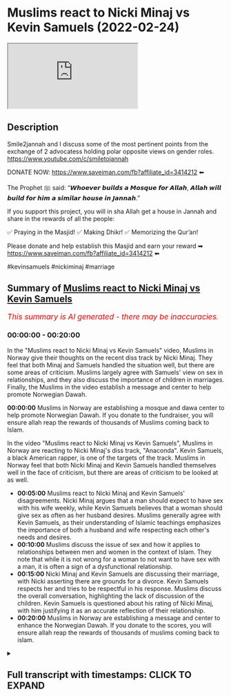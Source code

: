 # Muslims react to Nicki Minaj vs Kevin Samuels (2022-02-24)

<iframe loading='lazy' src='https://www.youtube.com/embed/l33Wv9GSHuc'></iframe>

## Description

Smile2jannah and I discuss some of the most pertinent points from the exchange of 2 advocatess holding polar opposite views on gender roles. 
https://www.youtube.com/c/smiletojannah

DONATE NOW: https://www.saveiman.com/fb?affiliate_id=3414212 ⬅

The Prophet ﷺ said: “𝙒𝙝𝙤𝙚𝙫𝙚𝙧 𝙗𝙪𝙞𝙡𝙙𝙨 𝙖 𝙈𝙤𝙨𝙦𝙪𝙚 𝙛𝙤𝙧 𝘼𝙡𝙡𝙖𝙝, 𝘼𝙡𝙡𝙖𝙝 𝙬𝙞𝙡𝙡 𝙗𝙪𝙞𝙡𝙙 𝙛𝙤𝙧 𝙝𝙞𝙢 𝙖 𝙨𝙞𝙢𝙞𝙡𝙖𝙧 𝙝𝙤𝙪𝙨𝙚 𝙞𝙣 𝙅𝙖𝙣𝙣𝙖𝙝.”

If you support this project, you will in sha Allah get a house in Jannah and share in the rewards of all the people:

✅ Praying in the Masjid!
✅ Making Dhikr!
✅ Memorizing the Qur’an!

Please donate and help establish this Masjid and earn your reward ➡ https://www.saveiman.com/fb?affiliate_id=3414212 ⬅

#kevinsamuels #nickiminaj #marriage

## Summary of [Muslims react to Nicki Minaj vs Kevin Samuels](https://www.youtube.com/watch?v=l33Wv9GSHuc)


*<span style="color:red; font-size:125%">This summary is AI generated - there may be inaccuracies</span>. [](/)*

### <a onclick="modifyYTiframeseektime('0')">00:00:00</a> - <a onclick="modifyYTiframeseektime('1200')">00:20:00</a>

In the "Muslims react to Nicki Minaj vs Kevin Samuels" video, Muslims in Norway give their thoughts on the recent diss track by Nicki Minaj. They feel that both Minaj and Samuels handled the situation well, but there are some areas of criticism. Muslims largely agree with Samuels' view on sex in relationships, and they also discuss the importance of children in marriages. Finally, the Muslims in the video establish a message and center to help promote Norwegian Dawah.

**<a onclick="modifyYTiframeseektime('0')">00:00:00</a>** Muslims in Norway are establishing a mosque and dawa center to help promote Norwegian Dawah. If you donate to the fundraiser, you will ensure allah reap the rewards of thousands of Muslims coming back to Islam.

In the video "Muslims react to Nicki Minaj vs Kevin Samuels", Muslims in Norway are reacting to Nicki Minaj's diss track, "Anaconda". Kevin Samuels, a black American rapper, is one of the targets of the track. Muslims in Norway feel that both Nicki Minaj and Kevin Samuels handled themselves well in the face of criticism, but there are areas of criticism to be looked at as well.
* **<a onclick="modifyYTiframeseektime('300')">00:05:00</a>**  Muslims react to Nicki Minaj and Kevin Samuels' disagreements. Nicki Minaj argues that a man should expect to have sex with his wife weekly, while Kevin Samuels believes that a woman should give sex as often as her husband desires. Muslims generally agree with Kevin Samuels, as their understanding of Islamic teachings emphasizes the importance of both a husband and wife respecting each other's needs and desires.
* **<a onclick="modifyYTiframeseektime('600')">00:10:00</a>** Muslims discuss the issue of sex and how it applies to relationships between men and women in the context of Islam. They note that while it is not wrong for a woman to not want to have sex with a man, it is often a sign of a dysfunctional relationship.
* **<a onclick="modifyYTiframeseektime('900')">00:15:00</a>** Nicki Minaj and Kevin Samuels are discussing their marriage, with Nicki asserting there are grounds for a divorce. Kevin Samuels respects her and tries to be respectful in his response. Muslims discuss the overall conversation, highlighting the lack of discussion of the children. Kevin Samuels is questioned about his rating of Nicki Minaj, with him justifying it as an accurate reflection of their relationship.
* **<a onclick="modifyYTiframeseektime('1200')">00:20:00</a>** Muslims in Norway are establishing a message and center to enhance the Norwegian Dawah. If you donate to the scores, you will ensure allah reap the rewards of thousands of muslims coming back to islam.

<details><summary><h2>Full transcript with timestamps: CLICK TO EXPAND</h2></summary>

<a onclick="modifyYTiframeseektime('5')">0:00:05</a> muslims in norway are now establishing a  
<a onclick="modifyYTiframeseektime('7')">0:00:07</a> masjid and dawa center to enhance the  
<a onclick="modifyYTiframeseektime('9')">0:00:09</a> norwegian dawah if you donate to the  
<a onclick="modifyYTiframeseektime('11')">0:00:11</a> scores you will ensure allah reap the  
<a onclick="modifyYTiframeseektime('13')">0:00:13</a> rewards of thousands of muslims coming  
<a onclick="modifyYTiframeseektime('16')">0:00:16</a> back to islam and many of those who  
<a onclick="modifyYTiframeseektime('18')">0:00:18</a> become dwight and invite to islam so  
<a onclick="modifyYTiframeseektime('20')">0:00:20</a> click the link and donate now and share  
<a onclick="modifyYTiframeseektime('23')">0:00:23</a> the video for extra rewards  
<a onclick="modifyYTiframeseektime('42')">0:00:42</a> big c  
<a onclick="modifyYTiframeseektime('44')">0:00:44</a> or you can say the big dog or the man  
<a onclick="modifyYTiframeseektime('46')">0:00:46</a> with the plan  
<a onclick="modifyYTiframeseektime('47')">0:00:47</a> or just the legend oh okay  
<a onclick="modifyYTiframeseektime('52')">0:00:52</a> just stick with that  
<a onclick="modifyYTiframeseektime('54')">0:00:54</a> you brought yourself too high so i had  
<a onclick="modifyYTiframeseektime('55')">0:00:55</a> to you know what i mean i had to give  
<a onclick="modifyYTiframeseektime('57')">0:00:57</a> you put me in my place just like kevin  
<a onclick="modifyYTiframeseektime('59')">0:00:59</a> samuels i think  
<a onclick="modifyYTiframeseektime('62')">0:01:02</a> it's like he's putting nikki in her  
<a onclick="modifyYTiframeseektime('64')">0:01:04</a> place now  
<a onclick="modifyYTiframeseektime('64')">0:01:04</a> to be fair like i made a video as you  
<a onclick="modifyYTiframeseektime('66')">0:01:06</a> know critical of samuels because you  
<a onclick="modifyYTiframeseektime('68')">0:01:08</a> know i i just saw as a reaction to  
<a onclick="modifyYTiframeseektime('70')">0:01:10</a> feminism like this kind of like red pool  
<a onclick="modifyYTiframeseektime('71')">0:01:11</a> movement and stuff like that and i  
<a onclick="modifyYTiframeseektime('72')">0:01:12</a> thought  
<a onclick="modifyYTiframeseektime('73')">0:01:13</a> i actually saw a lot of muslim people  
<a onclick="modifyYTiframeseektime('75')">0:01:15</a> moving in that direction and i didn't  
<a onclick="modifyYTiframeseektime('76')">0:01:16</a> like it because i realized the problems  
<a onclick="modifyYTiframeseektime('78')">0:01:18</a> of it but to be fair yeah on i think we  
<a onclick="modifyYTiframeseektime('80')">0:01:20</a> just both watched this you know these  
<a onclick="modifyYTiframeseektime('82')">0:01:22</a> aspects of his um  
<a onclick="modifyYTiframeseektime('84')">0:01:24</a> video that he done with nicki minaj yeah  
<a onclick="modifyYTiframeseektime('85')">0:01:25</a> and i think there's praise that is  
<a onclick="modifyYTiframeseektime('86')">0:01:26</a> actually due here because he he handled  
<a onclick="modifyYTiframeseektime('88')">0:01:28</a> himself quite well  
<a onclick="modifyYTiframeseektime('90')">0:01:30</a> despite that i do think there are areas  
<a onclick="modifyYTiframeseektime('91')">0:01:31</a> of criticism as well so we'll be looking  
<a onclick="modifyYTiframeseektime('92')">0:01:32</a> at some of that but before that i think  
<a onclick="modifyYTiframeseektime('95')">0:01:35</a> let's look at two main aspects okay  
<a onclick="modifyYTiframeseektime('97')">0:01:37</a> let's get straight into it two main  
<a onclick="modifyYTiframeseektime('99')">0:01:39</a> aspects of this video that i wanted to  
<a onclick="modifyYTiframeseektime('100')">0:01:40</a> react to yeah  
<a onclick="modifyYTiframeseektime('102')">0:01:42</a> which uh kind of starts in the middle  
<a onclick="modifyYTiframeseektime('104')">0:01:44</a> where nikki herself who  
<a onclick="modifyYTiframeseektime('106')">0:01:46</a> is to be honest with you i don't know  
<a onclick="modifyYTiframeseektime('108')">0:01:48</a> much about her but from what i know uh  
<a onclick="modifyYTiframeseektime('110')">0:01:50</a> she's a figure of decadence and if  
<a onclick="modifyYTiframeseektime('112')">0:01:52</a> someone could personify decadence it  
<a onclick="modifyYTiframeseektime('114')">0:01:54</a> would be this woman  
<a onclick="modifyYTiframeseektime('116')">0:01:56</a> um you know  
<a onclick="modifyYTiframeseektime('118')">0:01:58</a> nothing intellectually contributed at  
<a onclick="modifyYTiframeseektime('120')">0:02:00</a> all she thinks she's a success we'll  
<a onclick="modifyYTiframeseektime('122')">0:02:02</a> come to all of that  
<a onclick="modifyYTiframeseektime('124')">0:02:04</a> starts off by speaking about you know  
<a onclick="modifyYTiframeseektime('126')">0:02:06</a> success funny enough and these other  
<a onclick="modifyYTiframeseektime('128')">0:02:08</a> things so i wanted to see what she has  
<a onclick="modifyYTiframeseektime('130')">0:02:10</a> to say coming onto this platform and  
<a onclick="modifyYTiframeseektime('132')">0:02:12</a> then how  
<a onclick="modifyYTiframeseektime('133')">0:02:13</a> we can look also at how kevin responds  
<a onclick="modifyYTiframeseektime('135')">0:02:15</a> so let's first take a look at what her  
<a onclick="modifyYTiframeseektime('138')">0:02:18</a> prerogative is here i'm talking to black  
<a onclick="modifyYTiframeseektime('140')">0:02:20</a> women real quick can we stop talking can  
<a onclick="modifyYTiframeseektime('142')">0:02:22</a> we stop  
<a onclick="modifyYTiframeseektime('144')">0:02:24</a> posting all day on to because i i re i  
<a onclick="modifyYTiframeseektime('147')">0:02:27</a> knew we went to tik tok and i and i just  
<a onclick="modifyYTiframeseektime('149')">0:02:29</a> kept seeing this black women can we stop  
<a onclick="modifyYTiframeseektime('151')">0:02:31</a> talking about if black men if these  
<a onclick="modifyYTiframeseektime('153')">0:02:33</a> successful black men want us or not  
<a onclick="modifyYTiframeseektime('156')">0:02:36</a> like can we just focus on us and we be  
<a onclick="modifyYTiframeseektime('160')">0:02:40</a> successful and then we go out there and  
<a onclick="modifyYTiframeseektime('163')">0:02:43</a> we decide who the [ __ ] we want so what i  
<a onclick="modifyYTiframeseektime('166')">0:02:46</a> see with this uh z bro is like it's it's  
<a onclick="modifyYTiframeseektime('168')">0:02:48</a> typical independence narrative  
<a onclick="modifyYTiframeseektime('171')">0:02:51</a> success narrative she's talking about  
<a onclick="modifyYTiframeseektime('172')">0:02:52</a> she's a success oh she's  
<a onclick="modifyYTiframeseektime('174')">0:02:54</a> what is  
<a onclick="modifyYTiframeseektime('176')">0:02:56</a> what is success i mean is success being  
<a onclick="modifyYTiframeseektime('178')">0:02:58</a> famous being rich  
<a onclick="modifyYTiframeseektime('180')">0:03:00</a> i'm sorry to say these are things  
<a onclick="modifyYTiframeseektime('181')">0:03:01</a> assumptions which cannot be justified  
<a onclick="modifyYTiframeseektime('184')">0:03:04</a> and who are you anyway nikki to speak to  
<a onclick="modifyYTiframeseektime('186')">0:03:06</a> black women as if you represent them you  
<a onclick="modifyYTiframeseektime('188')">0:03:08</a> don't represent them you represent  
<a onclick="modifyYTiframeseektime('189')">0:03:09</a> higher echelon type individual western  
<a onclick="modifyYTiframeseektime('192')">0:03:12</a> women  
<a onclick="modifyYTiframeseektime('193')">0:03:13</a> you don't you don't actually suffer from  
<a onclick="modifyYTiframeseektime('194')">0:03:14</a> the same plights as the majority of  
<a onclick="modifyYTiframeseektime('196')">0:03:16</a> black people will suffer from black men  
<a onclick="modifyYTiframeseektime('198')">0:03:18</a> or women and you don't have even a right  
<a onclick="modifyYTiframeseektime('200')">0:03:20</a> to call yourself a success because you  
<a onclick="modifyYTiframeseektime('203')">0:03:23</a> are  
<a onclick="modifyYTiframeseektime('204')">0:03:24</a> rich and famous success is not defined  
<a onclick="modifyYTiframeseektime('206')">0:03:26</a> like that for us is it zusha  
<a onclick="modifyYTiframeseektime('208')">0:03:28</a> no because if you define success as  
<a onclick="modifyYTiframeseektime('211')">0:03:31</a> richness or fame these are two things  
<a onclick="modifyYTiframeseektime('214')">0:03:34</a> that don't have an ending like money  
<a onclick="modifyYTiframeseektime('217')">0:03:37</a> there's always more money that you can  
<a onclick="modifyYTiframeseektime('219')">0:03:39</a> attain with fame there's always more  
<a onclick="modifyYTiframeseektime('221')">0:03:41</a> fame that you can attain you'll never be  
<a onclick="modifyYTiframeseektime('222')">0:03:42</a> able to reach the pinnacle absolutely  
<a onclick="modifyYTiframeseektime('225')">0:03:45</a> and in our tradition the islamic  
<a onclick="modifyYTiframeseektime('226')">0:03:46</a> tradition were the prophet muhammad  
<a onclick="modifyYTiframeseektime('228')">0:03:48</a> sallallahu alaihi said that if you give  
<a onclick="modifyYTiframeseektime('230')">0:03:50</a> a man  
<a onclick="modifyYTiframeseektime('231')">0:03:51</a> you know a valley of gold  
<a onclick="modifyYTiframeseektime('233')">0:03:53</a> you know he'll be hungry for another  
<a onclick="modifyYTiframeseektime('235')">0:03:55</a> valley so in other words there's always  
<a onclick="modifyYTiframeseektime('236')">0:03:56</a> the thing is having material wealth as  
<a onclick="modifyYTiframeseektime('239')">0:03:59</a> you say it doesn't quench your thirst  
<a onclick="modifyYTiframeseektime('241')">0:04:01</a> for these kinds of things you'll just  
<a onclick="modifyYTiframeseektime('242')">0:04:02</a> want more and more and more yeah and so  
<a onclick="modifyYTiframeseektime('245')">0:04:05</a> really there is no pos strong positive  
<a onclick="modifyYTiframeseektime('247')">0:04:07</a> correlation  
<a onclick="modifyYTiframeseektime('248')">0:04:08</a> for example  
<a onclick="modifyYTiframeseektime('249')">0:04:09</a> with happiness as a state  
<a onclick="modifyYTiframeseektime('252')">0:04:12</a> and  
<a onclick="modifyYTiframeseektime('253')">0:04:13</a> material wealth you'll find  
<a onclick="modifyYTiframeseektime('254')">0:04:14</a> unfortunately  
<a onclick="modifyYTiframeseektime('256')">0:04:16</a> a lot of the richest people in society  
<a onclick="modifyYTiframeseektime('258')">0:04:18</a> yes and the most famous are those who  
<a onclick="modifyYTiframeseektime('260')">0:04:20</a> are most depressed yes so this idea of  
<a onclick="modifyYTiframeseektime('262')">0:04:22</a> equating success with fame and money  
<a onclick="modifyYTiframeseektime('264')">0:04:24</a> this capitalistic  
<a onclick="modifyYTiframeseektime('266')">0:04:26</a> idea  
<a onclick="modifyYTiframeseektime('266')">0:04:26</a> which you have been colonizing to  
<a onclick="modifyYTiframeseektime('268')">0:04:28</a> believing is the case is itself  
<a onclick="modifyYTiframeseektime('270')">0:04:30</a> difficult to substantiate from the very  
<a onclick="modifyYTiframeseektime('272')">0:04:32</a> beginning yes so this is the first thing  
<a onclick="modifyYTiframeseektime('274')">0:04:34</a> the independence narrative here  
<a onclick="modifyYTiframeseektime('276')">0:04:36</a> i think is problematic as well but  
<a onclick="modifyYTiframeseektime('278')">0:04:38</a> before we go there i want to see how  
<a onclick="modifyYTiframeseektime('280')">0:04:40</a> kevin samuels responds to her  
<a onclick="modifyYTiframeseektime('283')">0:04:43</a> there's a lot of hurt on both sides and  
<a onclick="modifyYTiframeseektime('285')">0:04:45</a> i recommend i told guys look why are you  
<a onclick="modifyYTiframeseektime('287')">0:04:47</a> under 30 work recognize work on getting  
<a onclick="modifyYTiframeseektime('289')">0:04:49</a> yourself together because like it or not  
<a onclick="modifyYTiframeseektime('293')">0:04:53</a> you're really not in a position like  
<a onclick="modifyYTiframeseektime('295')">0:04:55</a> like you should be to be able to work  
<a onclick="modifyYTiframeseektime('297')">0:04:57</a> with lee do anything like that so as you  
<a onclick="modifyYTiframeseektime('299')">0:04:59</a> see  
<a onclick="modifyYTiframeseektime('300')">0:05:00</a> he starts off by saying there's a lot of  
<a onclick="modifyYTiframeseektime('301')">0:05:01</a> hurt from both sides now this is not  
<a onclick="modifyYTiframeseektime('303')">0:05:03</a> this is atypical of kevin samuels  
<a onclick="modifyYTiframeseektime('305')">0:05:05</a> because usually if a woman hypes up like  
<a onclick="modifyYTiframeseektime('306')">0:05:06</a> that to him and his uh  
<a onclick="modifyYTiframeseektime('308')">0:05:08</a> in his  
<a onclick="modifyYTiframeseektime('309')">0:05:09</a> presence  
<a onclick="modifyYTiframeseektime('310')">0:05:10</a> or discussions he will actually  
<a onclick="modifyYTiframeseektime('312')">0:05:12</a> shut her down or even switch her off or  
<a onclick="modifyYTiframeseektime('314')">0:05:14</a> something but i think he's being  
<a onclick="modifyYTiframeseektime('315')">0:05:15</a> strategic here and he's got good  
<a onclick="modifyYTiframeseektime('317')">0:05:17</a> emotional intelligence here to be  
<a onclick="modifyYTiframeseektime('318')">0:05:18</a> praised worthy of him yeah  
<a onclick="modifyYTiframeseektime('320')">0:05:20</a> however his narrative is as good as hers  
<a onclick="modifyYTiframeseektime('323')">0:05:23</a> in the sense that he is also telling men  
<a onclick="modifyYTiframeseektime('325')">0:05:25</a> to i'll just focus on themselves it's an  
<a onclick="modifyYTiframeseektime('327')">0:05:27</a> egoistic gender narrative on both sides  
<a onclick="modifyYTiframeseektime('330')">0:05:30</a> and if it's an egoistic gender narrative  
<a onclick="modifyYTiframeseektime('332')">0:05:32</a> on both sides what you're going to end  
<a onclick="modifyYTiframeseektime('333')">0:05:33</a> up having is an atomized society with  
<a onclick="modifyYTiframeseektime('336')">0:05:36</a> people only caring about themselves they  
<a onclick="modifyYTiframeseektime('339')">0:05:39</a> don't realize  
<a onclick="modifyYTiframeseektime('340')">0:05:40</a> that complementarity is needed in order  
<a onclick="modifyYTiframeseektime('342')">0:05:42</a> to avoid conflict of interest in the  
<a onclick="modifyYTiframeseektime('344')">0:05:44</a> first place like at the end of the day  
<a onclick="modifyYTiframeseektime('347')">0:05:47</a> if men just think about themselves and  
<a onclick="modifyYTiframeseektime('349')">0:05:49</a> work on themselves  
<a onclick="modifyYTiframeseektime('350')">0:05:50</a> not caring about the opposite gender or  
<a onclick="modifyYTiframeseektime('353')">0:05:53</a> having  
<a onclick="modifyYTiframeseektime('354')">0:05:54</a> apathetic attitudes and the opposite is  
<a onclick="modifyYTiframeseektime('356')">0:05:56</a> true imagine what that will do to the  
<a onclick="modifyYTiframeseektime('357')">0:05:57</a> black community my question is simple  
<a onclick="modifyYTiframeseektime('360')">0:06:00</a> why are the adults making themselves the  
<a onclick="modifyYTiframeseektime('363')">0:06:03</a> center of this project indeed seldomly  
<a onclick="modifyYTiframeseektime('365')">0:06:05</a> do i find in these conversations that  
<a onclick="modifyYTiframeseektime('367')">0:06:07</a> children are put first like children are  
<a onclick="modifyYTiframeseektime('370')">0:06:10</a> put first we know through the data  
<a onclick="modifyYTiframeseektime('372')">0:06:12</a> that  
<a onclick="modifyYTiframeseektime('374')">0:06:14</a> uh nuclear families and stable families  
<a onclick="modifyYTiframeseektime('377')">0:06:17</a> are the most  
<a onclick="modifyYTiframeseektime('378')">0:06:18</a> advantageous for children okay  
<a onclick="modifyYTiframeseektime('380')">0:06:20</a> but for nuclear families to be  
<a onclick="modifyYTiframeseektime('382')">0:06:22</a> functional there has to be compromise on  
<a onclick="modifyYTiframeseektime('384')">0:06:24</a> both sides  
<a onclick="modifyYTiframeseektime('385')">0:06:25</a> i would call it like the individualistic  
<a onclick="modifyYTiframeseektime('387')">0:06:27</a> narratives of the west yeah it is  
<a onclick="modifyYTiframeseektime('389')">0:06:29</a> because at the end of the day like 100  
<a onclick="modifyYTiframeseektime('391')">0:06:31</a> years ago he mentions this to be fair to  
<a onclick="modifyYTiframeseektime('392')">0:06:32</a> him kevin samuels mentions this in some  
<a onclick="modifyYTiframeseektime('394')">0:06:34</a> of his discussions he says your grandma  
<a onclick="modifyYTiframeseektime('396')">0:06:36</a> wouldn't be speaking like that yeah and  
<a onclick="modifyYTiframeseektime('397')">0:06:37</a> he's right  
<a onclick="modifyYTiframeseektime('398')">0:06:38</a> his you know what he's right  
<a onclick="modifyYTiframeseektime('401')">0:06:41</a> her grandma whoever whoever she's  
<a onclick="modifyYTiframeseektime('402')">0:06:42</a> speaking to wouldn't be speaking like  
<a onclick="modifyYTiframeseektime('403')">0:06:43</a> that because she'd have a more  
<a onclick="modifyYTiframeseektime('404')">0:06:44</a> traditional complementarian nuclear type  
<a onclick="modifyYTiframeseektime('406')">0:06:46</a> understanding of the family but do you  
<a onclick="modifyYTiframeseektime('408')">0:06:48</a> know what else is true  
<a onclick="modifyYTiframeseektime('410')">0:06:50</a> his granddad wouldn't be speaking the  
<a onclick="modifyYTiframeseektime('411')">0:06:51</a> way he's speaking either  
<a onclick="modifyYTiframeseektime('413')">0:06:53</a> that's the truth as well like his his  
<a onclick="modifyYTiframeseektime('415')">0:06:55</a> granddad will be thinking about like how  
<a onclick="modifyYTiframeseektime('416')">0:06:56</a> do i provide for the kids how do i make  
<a onclick="modifyYTiframeseektime('418')">0:06:58</a> a family stable how this and that the  
<a onclick="modifyYTiframeseektime('420')">0:07:00</a> problem the problem is not just with one  
<a onclick="modifyYTiframeseektime('422')">0:07:02</a> gender or another it's both genders  
<a onclick="modifyYTiframeseektime('424')">0:07:04</a> realizing individual responsibility and  
<a onclick="modifyYTiframeseektime('427')">0:07:07</a> recognizing individual weakness and then  
<a onclick="modifyYTiframeseektime('429')">0:07:09</a> working together to try and sort that  
<a onclick="modifyYTiframeseektime('431')">0:07:11</a> out and you you mentioned something a  
<a onclick="modifyYTiframeseektime('433')">0:07:13</a> verse in the quran you wanna explain  
<a onclick="modifyYTiframeseektime('435')">0:07:15</a> yeah so i think this whole  
<a onclick="modifyYTiframeseektime('437')">0:07:17</a> complementarianism is something which is  
<a onclick="modifyYTiframeseektime('438')">0:07:18</a> uh mentioned by the quran to the nearest  
<a onclick="modifyYTiframeseektime('441')">0:07:21</a> meaning when it says um you are garments  
<a onclick="modifyYTiframeseektime('444')">0:07:24</a> for them and they are garments for you  
<a onclick="modifyYTiframeseektime('446')">0:07:26</a> referring to a husband and a wife and  
<a onclick="modifyYTiframeseektime('448')">0:07:28</a> and  
<a onclick="modifyYTiframeseektime('449')">0:07:29</a> this issue that you're talking about of  
<a onclick="modifyYTiframeseektime('451')">0:07:31</a> individualism is something which is you  
<a onclick="modifyYTiframeseektime('453')">0:07:33</a> know it's a disease that's coming from  
<a onclick="modifyYTiframeseektime('455')">0:07:35</a> capitalism and it's something which is  
<a onclick="modifyYTiframeseektime('457')">0:07:37</a> obviously rooted in liberalism um which  
<a onclick="modifyYTiframeseektime('460')">0:07:40</a> which talks about  
<a onclick="modifyYTiframeseektime('462')">0:07:42</a> in individual benefit  
<a onclick="modifyYTiframeseektime('464')">0:07:44</a> and  
<a onclick="modifyYTiframeseektime('465')">0:07:45</a> of course an offshoot of that is human  
<a onclick="modifyYTiframeseektime('466')">0:07:46</a> rights which talks about  
<a onclick="modifyYTiframeseektime('468')">0:07:48</a> um what we're old and not what we owe  
<a onclick="modifyYTiframeseektime('470')">0:07:50</a> others there's no human right that talks  
<a onclick="modifyYTiframeseektime('472')">0:07:52</a> about the the rights of your mother or  
<a onclick="modifyYTiframeseektime('475')">0:07:55</a> the rights of your father and this is a  
<a onclick="modifyYTiframeseektime('477')">0:07:57</a> problem and liberalism is something  
<a onclick="modifyYTiframeseektime('479')">0:07:59</a> which is being shoved down our throat  
<a onclick="modifyYTiframeseektime('481')">0:08:01</a> and we're seeing this in in france this  
<a onclick="modifyYTiframeseektime('483')">0:08:03</a> is where we're seeing the hijab being  
<a onclick="modifyYTiframeseektime('484')">0:08:04</a> banned and we're seeing this now in in  
<a onclick="modifyYTiframeseektime('487')">0:08:07</a> saudi arabia where you've got  
<a onclick="modifyYTiframeseektime('490')">0:08:10</a> you know  
<a onclick="modifyYTiframeseektime('491')">0:08:11</a> liberalism being  
<a onclick="modifyYTiframeseektime('493')">0:08:13</a> injected into the community and and  
<a onclick="modifyYTiframeseektime('495')">0:08:15</a> other communities so liberalism is an  
<a onclick="modifyYTiframeseektime('498')">0:08:18</a> issue and that's why liberalism does  
<a onclick="modifyYTiframeseektime('500')">0:08:20</a> need to come under the microscope  
<a onclick="modifyYTiframeseektime('501')">0:08:21</a> because it is what is telling us look  
<a onclick="modifyYTiframeseektime('504')">0:08:24</a> the individual and your pleasure and  
<a onclick="modifyYTiframeseektime('507')">0:08:27</a> your pain as long as it doesn't affect  
<a onclick="modifyYTiframeseektime('508')">0:08:28</a> others yeah it's fine it's all i do know  
<a onclick="modifyYTiframeseektime('511')">0:08:31</a> is it's ethical egoism it's not just  
<a onclick="modifyYTiframeseektime('513')">0:08:33</a> psychological evil the difference being  
<a onclick="modifyYTiframeseektime('514')">0:08:34</a> is ethical egoism is like i i am  
<a onclick="modifyYTiframeseektime('518')">0:08:38</a> sorry psychological egoism is about me  
<a onclick="modifyYTiframeseektime('520')">0:08:40</a> it's about me yeah it's about my pain  
<a onclick="modifyYTiframeseektime('522')">0:08:42</a> and pleasure and a lot of us are like  
<a onclick="modifyYTiframeseektime('523')">0:08:43</a> that by by nature but ethical egoism is  
<a onclick="modifyYTiframeseektime('525')">0:08:45</a> where you say it ought to be about my  
<a onclick="modifyYTiframeseektime('527')">0:08:47</a> pleasure first and what we're seeing  
<a onclick="modifyYTiframeseektime('529')">0:08:49</a> really with this kind of conversation is  
<a onclick="modifyYTiframeseektime('531')">0:08:51</a> a proliferation of ethical egoistic  
<a onclick="modifyYTiframeseektime('534')">0:08:54</a> gender discourses yeah so both of them  
<a onclick="modifyYTiframeseektime('536')">0:08:56</a> are just concerned with each other's  
<a onclick="modifyYTiframeseektime('537')">0:08:57</a> okay well black women shouldn't do this  
<a onclick="modifyYTiframeseektime('539')">0:08:59</a> blah blah blah blah blah it's no care  
<a onclick="modifyYTiframeseektime('541')">0:09:01</a> for the kids same thing with him no care  
<a onclick="modifyYTiframeseektime('543')">0:09:03</a> for the kids no care for the other  
<a onclick="modifyYTiframeseektime('545')">0:09:05</a> gender it's a very selfish discourse  
<a onclick="modifyYTiframeseektime('547')">0:09:07</a> either way but let's move on to  
<a onclick="modifyYTiframeseektime('549')">0:09:09</a> something else that he mentions  
<a onclick="modifyYTiframeseektime('550')">0:09:10</a> controversially i guess you know she  
<a onclick="modifyYTiframeseektime('552')">0:09:12</a> asks him how many times should a man  
<a onclick="modifyYTiframeseektime('554')">0:09:14</a> expect to have sex let's take a look at  
<a onclick="modifyYTiframeseektime('556')">0:09:16</a> what she asks and how he responds how  
<a onclick="modifyYTiframeseektime('558')">0:09:18</a> many times  
<a onclick="modifyYTiframeseektime('560')">0:09:20</a> should a man  
<a onclick="modifyYTiframeseektime('563')">0:09:23</a> expect to have  
<a onclick="modifyYTiframeseektime('565')">0:09:25</a> uh sex what is in your opinion how many  
<a onclick="modifyYTiframeseektime('567')">0:09:27</a> times should a woman give their man  
<a onclick="modifyYTiframeseektime('570')">0:09:30</a> sex  
<a onclick="modifyYTiframeseektime('572')">0:09:32</a> a week  
<a onclick="modifyYTiframeseektime('573')">0:09:33</a> a week  
<a onclick="modifyYTiframeseektime('575')">0:09:35</a> uh  
<a onclick="modifyYTiframeseektime('576')">0:09:36</a> i'm a fan of the as often as he wants it  
<a onclick="modifyYTiframeseektime('580')">0:09:40</a> well  
<a onclick="modifyYTiframeseektime('581')">0:09:41</a> no hold on  
<a onclick="modifyYTiframeseektime('582')">0:09:42</a> because here's the thing it's under  
<a onclick="modifyYTiframeseektime('584')">0:09:44</a> here's the thing  
<a onclick="modifyYTiframeseektime('586')">0:09:46</a> you look at like i said i look at guys  
<a onclick="modifyYTiframeseektime('588')">0:09:48</a> most guys i'm talking to working  
<a onclick="modifyYTiframeseektime('590')">0:09:50</a> 10 12 hour days so i actually respect  
<a onclick="modifyYTiframeseektime('593')">0:09:53</a> the way he responds there you know and  
<a onclick="modifyYTiframeseektime('595')">0:09:55</a> she didn't really have much pushback  
<a onclick="modifyYTiframeseektime('596')">0:09:56</a> after what he said  
<a onclick="modifyYTiframeseektime('598')">0:09:58</a> uh which is surprising to be honest but  
<a onclick="modifyYTiframeseektime('599')">0:09:59</a> i respect the fact that he stuck to his  
<a onclick="modifyYTiframeseektime('601')">0:10:01</a> kind of guns on this one because at the  
<a onclick="modifyYTiframeseektime('603')">0:10:03</a> end of the day it's once again sex is  
<a onclick="modifyYTiframeseektime('605')">0:10:05</a> one of those things okay which is a  
<a onclick="modifyYTiframeseektime('607')">0:10:07</a> weakness for men more so than it is for  
<a onclick="modifyYTiframeseektime('608')">0:10:08</a> women it's one of those things and let  
<a onclick="modifyYTiframeseektime('610')">0:10:10</a> me say  
<a onclick="modifyYTiframeseektime('611')">0:10:11</a> you know as many of the viewers know  
<a onclick="modifyYTiframeseektime('613')">0:10:13</a> like muslim women have to wear hijab  
<a onclick="modifyYTiframeseektime('615')">0:10:15</a> which is more encompassing than what a  
<a onclick="modifyYTiframeseektime('616')">0:10:16</a> man has to cover and so on and so forth  
<a onclick="modifyYTiframeseektime('618')">0:10:18</a> yeah  
<a onclick="modifyYTiframeseektime('619')">0:10:19</a> and a lot of people come muslim and  
<a onclick="modifyYTiframeseektime('620')">0:10:20</a> non-muslim alike and they say like why  
<a onclick="modifyYTiframeseektime('622')">0:10:22</a> should a woman cover up for the weakness  
<a onclick="modifyYTiframeseektime('624')">0:10:24</a> of a man  
<a onclick="modifyYTiframeseektime('625')">0:10:25</a> that is the wrong why not the question  
<a onclick="modifyYTiframeseektime('627')">0:10:27</a> is why not why should a man cover up for  
<a onclick="modifyYTiframeseektime('628')">0:10:28</a> the weakness of a woman if certain  
<a onclick="modifyYTiframeseektime('630')">0:10:30</a> things certain events a fire happened  
<a onclick="modifyYTiframeseektime('632')">0:10:32</a> women and children come out first or a  
<a onclick="modifyYTiframeseektime('634')">0:10:34</a> war happened the men on the front line  
<a onclick="modifyYTiframeseektime('636')">0:10:36</a> these things are clear that there are  
<a onclick="modifyYTiframeseektime('637')">0:10:37</a> some things that men are stronger than  
<a onclick="modifyYTiframeseektime('639')">0:10:39</a> women at and some things that women are  
<a onclick="modifyYTiframeseektime('641')">0:10:41</a> stronger than men and that's why the  
<a onclick="modifyYTiframeseektime('643')">0:10:43</a> quran beautifully expresses this in one  
<a onclick="modifyYTiframeseektime('645')">0:10:45</a> sentence where in senator the human  
<a onclick="modifyYTiframeseektime('646')">0:10:46</a> being is he's been created weak the  
<a onclick="modifyYTiframeseektime('648')">0:10:48</a> human being has been created weak and in  
<a onclick="modifyYTiframeseektime('650')">0:10:50</a> fact in this context it's talking about  
<a onclick="modifyYTiframeseektime('651')">0:10:51</a> sexual weakness  
<a onclick="modifyYTiframeseektime('653')">0:10:53</a> and so yeah  
<a onclick="modifyYTiframeseektime('654')">0:10:54</a> the idea of a man having intercourse  
<a onclick="modifyYTiframeseektime('657')">0:10:57</a> or the woman helping really facilitating  
<a onclick="modifyYTiframeseektime('660')">0:11:00</a> for the man  
<a onclick="modifyYTiframeseektime('661')">0:11:01</a> something which would otherwise be his  
<a onclick="modifyYTiframeseektime('662')">0:11:02</a> weakness something which would otherwise  
<a onclick="modifyYTiframeseektime('664')">0:11:04</a> if it's not done it can cause greater  
<a onclick="modifyYTiframeseektime('666')">0:11:06</a> societal decadence and decay because  
<a onclick="modifyYTiframeseektime('668')">0:11:08</a> he's going to go try and find find it  
<a onclick="modifyYTiframeseektime('670')">0:11:10</a> elsewhere  
<a onclick="modifyYTiframeseektime('672')">0:11:12</a> pathological behavior will start to  
<a onclick="modifyYTiframeseektime('673')">0:11:13</a> emerge it will destabilize families and  
<a onclick="modifyYTiframeseektime('675')">0:11:15</a> all kinds of other things happen you  
<a onclick="modifyYTiframeseektime('677')">0:11:17</a> might start to find her  
<a onclick="modifyYTiframeseektime('679')">0:11:19</a> you know uh  
<a onclick="modifyYTiframeseektime('680')">0:11:20</a> he might not he might be put off her to  
<a onclick="modifyYTiframeseektime('682')">0:11:22</a> be honest with you might be  
<a onclick="modifyYTiframeseektime('684')">0:11:24</a> a horrible thing for him so yeah this is  
<a onclick="modifyYTiframeseektime('686')">0:11:26</a> we're not advocating obviously some  
<a onclick="modifyYTiframeseektime('687')">0:11:27</a> stupid person is going to come out and  
<a onclick="modifyYTiframeseektime('689')">0:11:29</a> say are you talking about rape or  
<a onclick="modifyYTiframeseektime('690')">0:11:30</a> something obviously we're not sick if a  
<a onclick="modifyYTiframeseektime('692')">0:11:32</a> woman doesn't want to give it you can't  
<a onclick="modifyYTiframeseektime('693')">0:11:33</a> take it from her like that because you  
<a onclick="modifyYTiframeseektime('694')">0:11:34</a> can't cause anyone harm in islam that's  
<a onclick="modifyYTiframeseektime('696')">0:11:36</a> what we believe anyway but yeah  
<a onclick="modifyYTiframeseektime('698')">0:11:38</a> the fact that a woman wouldn't want to  
<a onclick="modifyYTiframeseektime('699')">0:11:39</a> give it to a man anyways is the mark of  
<a onclick="modifyYTiframeseektime('702')">0:11:42</a> a dysfunctional relationship yeah it is  
<a onclick="modifyYTiframeseektime('704')">0:11:44</a> a mark over there but i'm i'm i respect  
<a onclick="modifyYTiframeseektime('706')">0:11:46</a> the fact that he's he's coming out  
<a onclick="modifyYTiframeseektime('707')">0:11:47</a> saying this because you won't find many  
<a onclick="modifyYTiframeseektime('709')">0:11:49</a> people coming out men saying in the way  
<a onclick="modifyYTiframeseektime('711')">0:11:51</a> that he said that what do you think  
<a onclick="modifyYTiframeseektime('712')">0:11:52</a> about that yeah i think you made a good  
<a onclick="modifyYTiframeseektime('714')">0:11:54</a> point unfortunately and sadly in this  
<a onclick="modifyYTiframeseektime('716')">0:11:56</a> day and age especially in sitcoms when  
<a onclick="modifyYTiframeseektime('718')">0:11:58</a> you see  
<a onclick="modifyYTiframeseektime('719')">0:11:59</a> a husband and a wife sex is actually  
<a onclick="modifyYTiframeseektime('721')">0:12:01</a> used as a weapon  
<a onclick="modifyYTiframeseektime('722')">0:12:02</a> it's actually used as a weapon kids are  
<a onclick="modifyYTiframeseektime('725')">0:12:05</a> used as weapons and when you start using  
<a onclick="modifyYTiframeseektime('727')">0:12:07</a> these things as weapons then what you're  
<a onclick="modifyYTiframeseektime('729')">0:12:09</a> doing is you are breaking that from that  
<a onclick="modifyYTiframeseektime('731')">0:12:11</a> family up and if if a man can't get it  
<a onclick="modifyYTiframeseektime('733')">0:12:13</a> at home if a woman can't get at home  
<a onclick="modifyYTiframeseektime('736')">0:12:16</a> then i mean the question now arises  
<a onclick="modifyYTiframeseektime('738')">0:12:18</a> where else are they going to get it from  
<a onclick="modifyYTiframeseektime('740')">0:12:20</a> well she does mention women here  
<a onclick="modifyYTiframeseektime('742')">0:12:22</a> should we listen to what she has to say  
<a onclick="modifyYTiframeseektime('743')">0:12:23</a> yeah we continue let's say you know a  
<a onclick="modifyYTiframeseektime('745')">0:12:25</a> lot of people throughout my life would  
<a onclick="modifyYTiframeseektime('747')">0:12:27</a> tell me  
<a onclick="modifyYTiframeseektime('748')">0:12:28</a> that i'm like a man because i remember i  
<a onclick="modifyYTiframeseektime('751')">0:12:31</a> never people would tell me  
<a onclick="modifyYTiframeseektime('753')">0:12:33</a> i shouldn't want to i shouldn't expect  
<a onclick="modifyYTiframeseektime('756')">0:12:36</a> as a woman to  
<a onclick="modifyYTiframeseektime('758')">0:12:38</a> have a climax every time i do it right  
<a onclick="modifyYTiframeseektime('761')">0:12:41</a> i'm like hilton and i said excuse me are  
<a onclick="modifyYTiframeseektime('764')">0:12:44</a> you out of your [ __ ] mind why  
<a onclick="modifyYTiframeseektime('766')">0:12:46</a> wouldn't i want to climax every time i  
<a onclick="modifyYTiframeseektime('769')">0:12:49</a> have intercourse just like you want to  
<a onclick="modifyYTiframeseektime('771')">0:12:51</a> climax when you have interquest and i  
<a onclick="modifyYTiframeseektime('773')">0:12:53</a> was i was accused of being like a man  
<a onclick="modifyYTiframeseektime('778')">0:12:58</a> not in my you know i'm this is years ago  
<a onclick="modifyYTiframeseektime('781')">0:13:01</a> and i knew that wasn't going to work  
<a onclick="modifyYTiframeseektime('783')">0:13:03</a> chad cause uh it's not only about you  
<a onclick="modifyYTiframeseektime('786')">0:13:06</a> okay well i mean yeah i think you were  
<a onclick="modifyYTiframeseektime('788')">0:13:08</a> mentioning it before as well that this  
<a onclick="modifyYTiframeseektime('789')">0:13:09</a> is something that  
<a onclick="modifyYTiframeseektime('790')">0:13:10</a> in islam when you look at the literature  
<a onclick="modifyYTiframeseektime('792')">0:13:12</a> this is something that's emphasized that  
<a onclick="modifyYTiframeseektime('794')">0:13:14</a> it's not just about the man's pleasure  
<a onclick="modifyYTiframeseektime('796')">0:13:16</a> it is about the females pleasure as well  
<a onclick="modifyYTiframeseektime('798')">0:13:18</a> i mean just like  
<a onclick="modifyYTiframeseektime('800')">0:13:20</a> when we're talking about  
<a onclick="modifyYTiframeseektime('801')">0:13:21</a> complementarianism  
<a onclick="modifyYTiframeseektime('802')">0:13:22</a> and we're talking about both parties  
<a onclick="modifyYTiframeseektime('804')">0:13:24</a> then this actually fits in very well to  
<a onclick="modifyYTiframeseektime('806')">0:13:26</a> that i agree  
<a onclick="modifyYTiframeseektime('808')">0:13:28</a> a lot of men and the prophet gave  
<a onclick="modifyYTiframeseektime('809')">0:13:29</a> explicit advice as like not to come in  
<a onclick="modifyYTiframeseektime('811')">0:13:31</a> and go out straight away  
<a onclick="modifyYTiframeseektime('813')">0:13:33</a> even to to warm up a woman to foreplay  
<a onclick="modifyYTiframeseektime('815')">0:13:35</a> all that kind of stuff  
<a onclick="modifyYTiframeseektime('816')">0:13:36</a> very  
<a onclick="modifyYTiframeseektime('817')">0:13:37</a> specific about this shows you this  
<a onclick="modifyYTiframeseektime('819')">0:13:39</a> comprehensiveness of the guidance of  
<a onclick="modifyYTiframeseektime('820')">0:13:40</a> islam like  
<a onclick="modifyYTiframeseektime('821')">0:13:41</a> women work in a different sexual manner  
<a onclick="modifyYTiframeseektime('824')">0:13:44</a> to men and i'll tell you something like  
<a onclick="modifyYTiframeseektime('826')">0:13:46</a> honestly a lot of men we talk about men  
<a onclick="modifyYTiframeseektime('828')">0:13:48</a> withholding and sexual  
<a onclick="modifyYTiframeseektime('829')">0:13:49</a> marriages and stuff but also women men  
<a onclick="modifyYTiframeseektime('831')">0:13:51</a> sorry women withholding but men will  
<a onclick="modifyYTiframeseektime('833')">0:13:53</a> hold as well sometimes like and and that  
<a onclick="modifyYTiframeseektime('835')">0:13:55</a> is  
<a onclick="modifyYTiframeseektime('836')">0:13:56</a> if you want to destroy your marriage as  
<a onclick="modifyYTiframeseektime('838')">0:13:58</a> a man  
<a onclick="modifyYTiframeseektime('839')">0:13:59</a> then the first thing you'll do is ignore  
<a onclick="modifyYTiframeseektime('840')">0:14:00</a> your woman's sexual needs  
<a onclick="modifyYTiframeseektime('842')">0:14:02</a> not necessarily yeah  
<a onclick="modifyYTiframeseektime('844')">0:14:04</a> you know unnecessarily of course but  
<a onclick="modifyYTiframeseektime('846')">0:14:06</a> either way is unnecessary like in the  
<a onclick="modifyYTiframeseektime('847')">0:14:07</a> sense that why are you no because in the  
<a onclick="modifyYTiframeseektime('849')">0:14:09</a> quran it does say that you can oh yeah  
<a onclick="modifyYTiframeseektime('852')">0:14:12</a> if she's unnecessarily in the sense that  
<a onclick="modifyYTiframeseektime('853')">0:14:13</a> you know it's not because she's acting  
<a onclick="modifyYTiframeseektime('856')">0:14:16</a> rebelliously or something like that or  
<a onclick="modifyYTiframeseektime('857')">0:14:17</a> and no shoes  
<a onclick="modifyYTiframeseektime('858')">0:14:18</a> of course of course good point but like  
<a onclick="modifyYTiframeseektime('860')">0:14:20</a> what i'm saying is exactly you know what  
<a onclick="modifyYTiframeseektime('862')">0:14:22</a> i'm trying to say like  
<a onclick="modifyYTiframeseektime('863')">0:14:23</a> if she wants  
<a onclick="modifyYTiframeseektime('865')">0:14:25</a> something and you're ignoring that  
<a onclick="modifyYTiframeseektime('867')">0:14:27</a> men need to also realize that this is a  
<a onclick="modifyYTiframeseektime('869')">0:14:29</a> quick way to break a family  
<a onclick="modifyYTiframeseektime('871')">0:14:31</a> and then she would you not think that  
<a onclick="modifyYTiframeseektime('872')">0:14:32</a> this you're going to cause a fitnah do  
<a onclick="modifyYTiframeseektime('873')">0:14:33</a> you not think does not a man not think  
<a onclick="modifyYTiframeseektime('875')">0:14:35</a> that by leaving his wife sexual needs  
<a onclick="modifyYTiframeseektime('877')">0:14:37</a> and she wants to do something and she's  
<a onclick="modifyYTiframeseektime('879')">0:14:39</a> prodding him and she wants to you know  
<a onclick="modifyYTiframeseektime('881')">0:14:41</a> engage sexual sexually women he's like  
<a onclick="modifyYTiframeseektime('883')">0:14:43</a> kind of like giving her the cold  
<a onclick="modifyYTiframeseektime('884')">0:14:44</a> shoulder or on his phone or something  
<a onclick="modifyYTiframeseektime('886')">0:14:46</a> like that does he not think that he's  
<a onclick="modifyYTiframeseektime('888')">0:14:48</a> now destroying the family and that he's  
<a onclick="modifyYTiframeseektime('890')">0:14:50</a> making a fitna for himself and for his  
<a onclick="modifyYTiframeseektime('892')">0:14:52</a> uh for his family yeah so it's at the  
<a onclick="modifyYTiframeseektime('894')">0:14:54</a> same time like we have to be fair here  
<a onclick="modifyYTiframeseektime('896')">0:14:56</a> just islam it gives actually if a man  
<a onclick="modifyYTiframeseektime('899')">0:14:59</a> can't sexually satisfy a woman there's  
<a onclick="modifyYTiframeseektime('901')">0:15:01</a> and and it continues and he's is  
<a onclick="modifyYTiframeseektime('903')">0:15:03</a> stopping herself there's very strong  
<a onclick="modifyYTiframeseektime('905')">0:15:05</a> grounds for a divorce here there's  
<a onclick="modifyYTiframeseektime('907')">0:15:07</a> actually i'm not saying that woman  
<a onclick="modifyYTiframeseektime('908')">0:15:08</a> should do that she should obviously try  
<a onclick="modifyYTiframeseektime('909')">0:15:09</a> and wash  
<a onclick="modifyYTiframeseektime('916')">0:15:16</a> it shows how serious of an issue that it  
<a onclick="modifyYTiframeseektime('918')">0:15:18</a> is yeah there's yeah this is you can't  
<a onclick="modifyYTiframeseektime('919')">0:15:19</a> you cannot yeah you cannot withhold from  
<a onclick="modifyYTiframeseektime('923')">0:15:23</a> either party and this goes back to the  
<a onclick="modifyYTiframeseektime('924')">0:15:24</a> complementarian point yeah but so yeah  
<a onclick="modifyYTiframeseektime('926')">0:15:26</a> we agree with that we agree with that  
<a onclick="modifyYTiframeseektime('929')">0:15:29</a> but generally now before we close off  
<a onclick="modifyYTiframeseektime('930')">0:15:30</a> what do you think of this conversation  
<a onclick="modifyYTiframeseektime('932')">0:15:32</a> back and forth we've already talked  
<a onclick="modifyYTiframeseektime('934')">0:15:34</a> about what's conspicuously kind of  
<a onclick="modifyYTiframeseektime('935')">0:15:35</a> missing here which is mention of the  
<a onclick="modifyYTiframeseektime('936')">0:15:36</a> children and these conversations they  
<a onclick="modifyYTiframeseektime('938')">0:15:38</a> always disregard the children  
<a onclick="modifyYTiframeseektime('940')">0:15:40</a> in family settings what else would you  
<a onclick="modifyYTiframeseektime('942')">0:15:42</a> say is missing or should have been added  
<a onclick="modifyYTiframeseektime('944')">0:15:44</a> or could have been i think what's  
<a onclick="modifyYTiframeseektime('945')">0:15:45</a> interesting here is  
<a onclick="modifyYTiframeseektime('947')">0:15:47</a> someone like myself or when i was  
<a onclick="modifyYTiframeseektime('948')">0:15:48</a> initially watching it i expected cam  
<a onclick="modifyYTiframeseektime('951')">0:15:51</a> kevin samuels to go in full guns blazing  
<a onclick="modifyYTiframeseektime('953')">0:15:53</a> and just smash her to bits and stuff  
<a onclick="modifyYTiframeseektime('955')">0:15:55</a> like that because that's that's what  
<a onclick="modifyYTiframeseektime('956')">0:15:56</a> he's known for yeah and oh i was  
<a onclick="modifyYTiframeseektime('958')">0:15:58</a> expecting nikki to be very blase and  
<a onclick="modifyYTiframeseektime('960')">0:16:00</a> very kind of loud and you know very i'm  
<a onclick="modifyYTiframeseektime('964')">0:16:04</a> gonna represent for the people and all  
<a onclick="modifyYTiframeseektime('965')">0:16:05</a> these women and i'm gonna lay on him i  
<a onclick="modifyYTiframeseektime('968')">0:16:08</a> think both of them were clever in their  
<a onclick="modifyYTiframeseektime('969')">0:16:09</a> approach um kevin respected her um and  
<a onclick="modifyYTiframeseektime('973')">0:16:13</a> she respected him and i think we were  
<a onclick="modifyYTiframeseektime('976')">0:16:16</a> discussing before as well that i think  
<a onclick="modifyYTiframeseektime('978')">0:16:18</a> he maneuvered himself very well uh in  
<a onclick="modifyYTiframeseektime('980')">0:16:20</a> that discussion so in that sort of sense  
<a onclick="modifyYTiframeseektime('983')">0:16:23</a> on that point actually you make a good  
<a onclick="modifyYTiframeseektime('984')">0:16:24</a> point because at the end of it is like  
<a onclick="modifyYTiframeseektime('986')">0:16:26</a> this is this actually it might seem  
<a onclick="modifyYTiframeseektime('988')">0:16:28</a> uh  
<a onclick="modifyYTiframeseektime('989')">0:16:29</a> like  
<a onclick="modifyYTiframeseektime('990')">0:16:30</a> trivial yeah i guess  
<a onclick="modifyYTiframeseektime('992')">0:16:32</a> but at the end he was like i need to go  
<a onclick="modifyYTiframeseektime('994')">0:16:34</a> now and i know that might seem like  
<a onclick="modifyYTiframeseektime('996')">0:16:36</a> something trivial but i think it was  
<a onclick="modifyYTiframeseektime('997')">0:16:37</a> premeditated personally you know and i  
<a onclick="modifyYTiframeseektime('999')">0:16:39</a> think that actually speaks volumes to  
<a onclick="modifyYTiframeseektime('1001')">0:16:41</a> the kind of thing as muslim men yeah  
<a onclick="modifyYTiframeseektime('1003')">0:16:43</a> because it's not just we're not here to  
<a onclick="modifyYTiframeseektime('1004')">0:16:44</a> criticize only kevin and nikki well  
<a onclick="modifyYTiframeseektime('1006')">0:16:46</a> nikki we should be criticizing to be  
<a onclick="modifyYTiframeseektime('1007')">0:16:47</a> honest she's  
<a onclick="modifyYTiframeseektime('1008')">0:16:48</a> from the looks of it a completely  
<a onclick="modifyYTiframeseektime('1009')">0:16:49</a> decadent character but with kevin at  
<a onclick="modifyYTiframeseektime('1011')">0:16:51</a> least  
<a onclick="modifyYTiframeseektime('1012')">0:16:52</a> there are some things which muslim men  
<a onclick="modifyYTiframeseektime('1014')">0:16:54</a> can actually learn from and this is one  
<a onclick="modifyYTiframeseektime('1016')">0:16:56</a> of them if you look at the end of this  
<a onclick="modifyYTiframeseektime('1017')">0:16:57</a> conversation he's like have you got any  
<a onclick="modifyYTiframeseektime('1019')">0:16:59</a> more questions because i need to leave  
<a onclick="modifyYTiframeseektime('1021')">0:17:01</a> well good to be on here with you you got  
<a onclick="modifyYTiframeseektime('1023')">0:17:03</a> any other questions because i gotta get  
<a onclick="modifyYTiframeseektime('1026')">0:17:06</a> but the phraseology is actually very  
<a onclick="modifyYTiframeseektime('1027')">0:17:07</a> telling here have you got any questions  
<a onclick="modifyYTiframeseektime('1029')">0:17:09</a> so he's the he's the one that's being  
<a onclick="modifyYTiframeseektime('1030')">0:17:10</a> questioned yeah he's put himself in the  
<a onclick="modifyYTiframeseektime('1032')">0:17:12</a> teachers the edifying position he's the  
<a onclick="modifyYTiframeseektime('1034')">0:17:14</a> teacher  
<a onclick="modifyYTiframeseektime('1035')">0:17:15</a> because i need to you know go whatever  
<a onclick="modifyYTiframeseektime('1036')">0:17:16</a> yeah meaning  
<a onclick="modifyYTiframeseektime('1038')">0:17:18</a> i've got things to do i i don't value  
<a onclick="modifyYTiframeseektime('1040')">0:17:20</a> you as much as you think you value  
<a onclick="modifyYTiframeseektime('1042')">0:17:22</a> yourself  
<a onclick="modifyYTiframeseektime('1043')">0:17:23</a> he's not saying that in explicit terms  
<a onclick="modifyYTiframeseektime('1045')">0:17:25</a> but he's gesturing it through implicit  
<a onclick="modifyYTiframeseektime('1048')">0:17:28</a> action because he knows if he does it  
<a onclick="modifyYTiframeseektime('1050')">0:17:30</a> explicitly he's risking putting his  
<a onclick="modifyYTiframeseektime('1052')">0:17:32</a> reputation at risk with someone of her  
<a onclick="modifyYTiframeseektime('1054')">0:17:34</a> social profile you know who is at least  
<a onclick="modifyYTiframeseektime('1056')">0:17:36</a> seen the society as successful although  
<a onclick="modifyYTiframeseektime('1058')">0:17:38</a> she is not according to us yeah  
<a onclick="modifyYTiframeseektime('1060')">0:17:40</a> what do you think of that kind of  
<a onclick="modifyYTiframeseektime('1061')">0:17:41</a> maneuvering bro so there's websites  
<a onclick="modifyYTiframeseektime('1063')">0:17:43</a> nowadays in which people go and you know  
<a onclick="modifyYTiframeseektime('1066')">0:17:46</a> they unlock pictures and they they spend  
<a onclick="modifyYTiframeseektime('1069')">0:17:49</a> extortion amounts of money just so they  
<a onclick="modifyYTiframeseektime('1071')">0:17:51</a> can interact with women and there's a uh  
<a onclick="modifyYTiframeseektime('1073')">0:17:53</a> a term which has been coined called  
<a onclick="modifyYTiframeseektime('1075')">0:17:55</a> simping  
<a onclick="modifyYTiframeseektime('1076')">0:17:56</a> where even in in games people pay  
<a onclick="modifyYTiframeseektime('1079')">0:17:59</a> extortionate amounts to female gamers  
<a onclick="modifyYTiframeseektime('1081')">0:18:01</a> just so they can kind of sit there and  
<a onclick="modifyYTiframeseektime('1083')">0:18:03</a> simp over them and stuff like that so  
<a onclick="modifyYTiframeseektime('1085')">0:18:05</a> this has become a big problem in our  
<a onclick="modifyYTiframeseektime('1087')">0:18:07</a> society and for for us to kind of  
<a onclick="modifyYTiframeseektime('1090')">0:18:10</a> they're an asian community as much like  
<a onclick="modifyYTiframeseektime('1092')">0:18:12</a> it's in every community unfortunately  
<a onclick="modifyYTiframeseektime('1094')">0:18:14</a> sadly there's a pakistani before you  
<a onclick="modifyYTiframeseektime('1096')">0:18:16</a> tell us what's happening  
<a onclick="modifyYTiframeseektime('1098')">0:18:18</a> it's it's in every community that i've  
<a onclick="modifyYTiframeseektime('1100')">0:18:20</a> seen yeah because the world has become a  
<a onclick="modifyYTiframeseektime('1102')">0:18:22</a> global village it's not i think we're  
<a onclick="modifyYTiframeseektime('1103')">0:18:23</a> okay  
<a onclick="modifyYTiframeseektime('1105')">0:18:25</a> you know the highest consumers of uh  
<a onclick="modifyYTiframeseektime('1108')">0:18:28</a> pornography and stuff like that is  
<a onclick="modifyYTiframeseektime('1110')">0:18:30</a> actually the  
<a onclick="modifyYTiframeseektime('1112')">0:18:32</a> it's actually not that different though  
<a onclick="modifyYTiframeseektime('1114')">0:18:34</a> we're talking about this this groveling  
<a onclick="modifyYTiframeseektime('1115')">0:18:35</a> attitude we call simping in it yeah yeah  
<a onclick="modifyYTiframeseektime('1117')">0:18:37</a> that's the he he exemplifies a good  
<a onclick="modifyYTiframeseektime('1120')">0:18:40</a> example even  
<a onclick="modifyYTiframeseektime('1121')">0:18:41</a> even when you look at the economic  
<a onclick="modifyYTiframeseektime('1122')">0:18:42</a> hitman by john perkins he actually talks  
<a onclick="modifyYTiframeseektime('1124')">0:18:44</a> about you know people that higher up in  
<a onclick="modifyYTiframeseektime('1126')">0:18:46</a> certain arab countries oh you're trying  
<a onclick="modifyYTiframeseektime('1128')">0:18:48</a> to first of all  
<a onclick="modifyYTiframeseektime('1129')">0:18:49</a> you hear this  
<a onclick="modifyYTiframeseektime('1134')">0:18:54</a> where this bro they pay extortionate  
<a onclick="modifyYTiframeseektime('1136')">0:18:56</a> amounts just to to get white women and  
<a onclick="modifyYTiframeseektime('1138')">0:18:58</a> stuff like that this is this is uh  
<a onclick="modifyYTiframeseektime('1140')">0:19:00</a> post-colonial simping that that's what  
<a onclick="modifyYTiframeseektime('1142')">0:19:02</a> it is  
<a onclick="modifyYTiframeseektime('1143')">0:19:03</a> so in that sense to see somebody like  
<a onclick="modifyYTiframeseektime('1146')">0:19:06</a> this because nikki at the start she  
<a onclick="modifyYTiframeseektime('1148')">0:19:08</a> actually rated herself as a seven  
<a onclick="modifyYTiframeseektime('1150')">0:19:10</a> now she's absolutely she doesn't think  
<a onclick="modifyYTiframeseektime('1152')">0:19:12</a> but she did which was interesting but  
<a onclick="modifyYTiframeseektime('1154')">0:19:14</a> then you can ask a question yeah  
<a onclick="modifyYTiframeseektime('1156')">0:19:16</a> sorry i don't you know i don't know  
<a onclick="modifyYTiframeseektime('1159')">0:19:19</a> i've not heard a single song from this  
<a onclick="modifyYTiframeseektime('1161')">0:19:21</a> woman i don't know who this woman is you  
<a onclick="modifyYTiframeseektime('1163')">0:19:23</a> know right i had to research her after i  
<a onclick="modifyYTiframeseektime('1165')">0:19:25</a> saw this thing with this guy yeah okay  
<a onclick="modifyYTiframeseektime('1166')">0:19:26</a> i'm not just saying that i know she's  
<a onclick="modifyYTiframeseektime('1167')">0:19:27</a> famous but she thinks she's famous and  
<a onclick="modifyYTiframeseektime('1169')">0:19:29</a> important i don't think she is all right  
<a onclick="modifyYTiframeseektime('1172')">0:19:32</a> but  
<a onclick="modifyYTiframeseektime('1172')">0:19:32</a> is he who rated him nine out of ten  
<a onclick="modifyYTiframeseektime('1174')">0:19:34</a> right he did yeah  
<a onclick="modifyYTiframeseektime('1176')">0:19:36</a> i mean is that something you would say  
<a onclick="modifyYTiframeseektime('1177')">0:19:37</a> is accurate  
<a onclick="modifyYTiframeseektime('1181')">0:19:41</a> i mean is that is that do you think he's  
<a onclick="modifyYTiframeseektime('1183')">0:19:43</a> doing that to kind of boost her ego or  
<a onclick="modifyYTiframeseektime('1184')">0:19:44</a> something about that i think he is  
<a onclick="modifyYTiframeseektime('1186')">0:19:46</a> because it was very interesting because  
<a onclick="modifyYTiframeseektime('1188')">0:19:48</a> i think you made the point you said at  
<a onclick="modifyYTiframeseektime('1190')">0:19:50</a> the start when he increased her rating  
<a onclick="modifyYTiframeseektime('1192')">0:19:52</a> the conversation took a different turn  
<a onclick="modifyYTiframeseektime('1194')">0:19:54</a> imagine if he gave like a four uh which  
<a onclick="modifyYTiframeseektime('1197')">0:19:57</a> i think would actually  
<a onclick="modifyYTiframeseektime('1198')">0:19:58</a> i checked let me say something  
<a onclick="modifyYTiframeseektime('1200')">0:20:00</a> sorry to say well i checked the  
<a onclick="modifyYTiframeseektime('1202')">0:20:02</a> wikipedia page of this individual yeah  
<a onclick="modifyYTiframeseektime('1204')">0:20:04</a> and i saw that she was like 40. like on  
<a onclick="modifyYTiframeseektime('1206')">0:20:06</a> his standards i don't see how his  
<a onclick="modifyYTiframeseektime('1207')">0:20:07</a> subjective measuring stick is is all  
<a onclick="modifyYTiframeseektime('1209')">0:20:09</a> over because on his a four-year-old  
<a onclick="modifyYTiframeseektime('1211')">0:20:11</a> woman for him well he and he says over  
<a onclick="modifyYTiframeseektime('1214')">0:20:14</a> 35 is gone so how could he be giving her  
<a onclick="modifyYTiframeseektime('1216')">0:20:16</a> that number i think maybe it was a  
<a onclick="modifyYTiframeseektime('1218')">0:20:18</a> strategic move because i think with any  
<a onclick="modifyYTiframeseektime('1220')">0:20:20</a> of these celebrities so that means his  
<a onclick="modifyYTiframeseektime('1221')">0:20:21</a> his rating system is is flawed bro or  
<a onclick="modifyYTiframeseektime('1224')">0:20:24</a> maybe this was like exceptionalism maybe  
<a onclick="modifyYTiframeseektime('1227')">0:20:27</a> it was one-off that he was just trying  
<a onclick="modifyYTiframeseektime('1228')">0:20:28</a> to protect himself yeah protect himself  
<a onclick="modifyYTiframeseektime('1231')">0:20:31</a> and stuff like because imagine if he  
<a onclick="modifyYTiframeseektime('1232')">0:20:32</a> upset nikki and then he's getting a  
<a onclick="modifyYTiframeseektime('1233')">0:20:33</a> barrage of thousands of messages after  
<a onclick="modifyYTiframeseektime('1236')">0:20:36</a> the ejaculation after the orgasm yeah  
<a onclick="modifyYTiframeseektime('1240')">0:20:40</a> after both parties or one of them  
<a onclick="modifyYTiframeseektime('1242')">0:20:42</a> orgasms the male orgasms yeah what is  
<a onclick="modifyYTiframeseektime('1244')">0:20:44</a> their left what can you help us what is  
<a onclick="modifyYTiframeseektime('1246')">0:20:46</a> there what what is that to do you can't  
<a onclick="modifyYTiframeseektime('1248')">0:20:48</a> i can't no no no  
<a onclick="modifyYTiframeseektime('1250')">0:20:50</a> what i mean is that's done now okay okay  
<a onclick="modifyYTiframeseektime('1253')">0:20:53</a> you you have a very uh very beautiful  
<a onclick="modifyYTiframeseektime('1256')">0:20:56</a> voluptuous physique whatever i've i've  
<a onclick="modifyYTiframeseektime('1258')">0:20:58</a> relieved myself in you no problem  
<a onclick="modifyYTiframeseektime('1260')">0:21:00</a> now what no no seriously now what are we  
<a onclick="modifyYTiframeseektime('1264')">0:21:04</a> gonna have tea  
<a onclick="modifyYTiframeseektime('1265')">0:21:05</a> are we gonna eat food are we gonna talk  
<a onclick="modifyYTiframeseektime('1267')">0:21:07</a> yeah because at the end of the day  
<a onclick="modifyYTiframeseektime('1269')">0:21:09</a> you're not having sex all day they were  
<a onclick="modifyYTiframeseektime('1270')">0:21:10</a> talking about sex with one third of the  
<a onclick="modifyYTiframeseektime('1272')">0:21:12</a> conversation you're not having sex all  
<a onclick="modifyYTiframeseektime('1274')">0:21:14</a> day if it's gonna be a superficial  
<a onclick="modifyYTiframeseektime('1275')">0:21:15</a> reality  
<a onclick="modifyYTiframeseektime('1276')">0:21:16</a> then i'm really sorry it's going to  
<a onclick="modifyYTiframeseektime('1278')">0:21:18</a> break families  
<a onclick="modifyYTiframeseektime('1279')">0:21:19</a> she's going to be unsatisfied  
<a onclick="modifyYTiframeseektime('1281')">0:21:21</a> intellectually mentally in every other  
<a onclick="modifyYTiframeseektime('1283')">0:21:23</a> way  
<a onclick="modifyYTiframeseektime('1284')">0:21:24</a> the communities are going to break down  
<a onclick="modifyYTiframeseektime('1285')">0:21:25</a> as i said it's just egoism on steroids  
<a onclick="modifyYTiframeseektime('1288')">0:21:28</a> yeah i think that's a that's a very good  
<a onclick="modifyYTiframeseektime('1289')">0:21:29</a> point a very good summary and uh  
<a onclick="modifyYTiframeseektime('1292')">0:21:32</a> i think  
<a onclick="modifyYTiframeseektime('1293')">0:21:33</a> it proves and it shows that islam has  
<a onclick="modifyYTiframeseektime('1295')">0:21:35</a> the holistic kind of view you can go to  
<a onclick="modifyYTiframeseektime('1297')">0:21:37</a> isms and schisms and some things that  
<a onclick="modifyYTiframeseektime('1300')">0:21:40</a> these people say sound very nice and  
<a onclick="modifyYTiframeseektime('1301')">0:21:41</a> videos going viral by the end of the day  
<a onclick="modifyYTiframeseektime('1304')">0:21:44</a> islam is the dean that comes from our  
<a onclick="modifyYTiframeseektime('1306')">0:21:46</a> lord we have the pixel he has the  
<a onclick="modifyYTiframeseektime('1308')">0:21:48</a> picture and if you want a holistic  
<a onclick="modifyYTiframeseektime('1311')">0:21:51</a> unapologetic um objective view on life  
<a onclick="modifyYTiframeseektime('1315')">0:21:55</a> then islam  
<a onclick="modifyYTiframeseektime('1316')">0:21:56</a> is for you and for me that's right  
<a onclick="modifyYTiframeseektime('1319')">0:21:59</a> that's right so you know what to do  
<a onclick="modifyYTiframeseektime('1321')">0:22:01</a> nicki minaj you convert to islam you can  
<a onclick="modifyYTiframeseektime('1323')">0:22:03</a> you can stop being successful because  
<a onclick="modifyYTiframeseektime('1325')">0:22:05</a> the quran says i'm going to end with  
<a onclick="modifyYTiframeseektime('1326')">0:22:06</a> this which is by time  
<a onclick="modifyYTiframeseektime('1330')">0:22:10</a> that certainly human being is in a state  
<a onclick="modifyYTiframeseektime('1332')">0:22:12</a> of loss you're a failure a loser you're  
<a onclick="modifyYTiframeseektime('1335')">0:22:15</a> unsuccessful  
<a onclick="modifyYTiframeseektime('1336')">0:22:16</a> all of us are illa ladin  
<a onclick="modifyYTiframeseektime('1338')">0:22:18</a> except for those who believe  
<a onclick="modifyYTiframeseektime('1341')">0:22:21</a> and they do good works good works yeah  
<a onclick="modifyYTiframeseektime('1344')">0:22:24</a> what  
<a onclick="modifyYTiframeseektime('1349')">0:22:29</a> and they exhort one another to patients  
<a onclick="modifyYTiframeseektime('1351')">0:22:31</a> that's true success  
<a onclick="modifyYTiframeseektime('1355')">0:22:35</a> muslims in norway are now establishing a  
<a onclick="modifyYTiframeseektime('1357')">0:22:37</a> message and our center to enhance the  
<a onclick="modifyYTiframeseektime('1360')">0:22:40</a> norwegian dawah if you donate to the  
<a onclick="modifyYTiframeseektime('1362')">0:22:42</a> scores you will ensure allah reap the  
<a onclick="modifyYTiframeseektime('1364')">0:22:44</a> rewards of thousands of muslims coming  
<a onclick="modifyYTiframeseektime('1366')">0:22:46</a> back to islam and many of those who  
<a onclick="modifyYTiframeseektime('1368')">0:22:48</a> become dwight and invite to islam so  
<a onclick="modifyYTiframeseektime('1371')">0:22:51</a> click the link and donate now and share  
<a onclick="modifyYTiframeseektime('1373')">0:22:53</a> the video for extra  
</details>